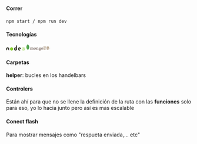 #### Correr
````
npm start / npm run dev
````

#### Tecnologías

<img src="nodejs.svg" alt="nodejs" style="zoom:5%;" />               <img src="mongodb.svg" alt="mongodb" style="zoom:6%;" />

#### Carpetas
**helper**: bucles en los handelbars





#### Controlers

Están ahí para que no se llene la definición de la ruta con las **funciones** solo para eso, yo lo hacia junto pero así es mas escalable

#### Conect flash
Para mostrar mensajes como "respueta enviada,... etc"